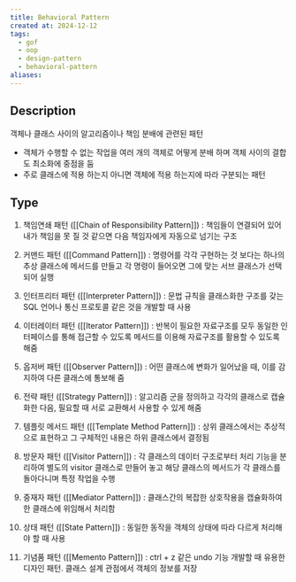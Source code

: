 ```yaml
---
title: Behavioral Pattern
created at: 2024-12-12
tags:
  - gof
  - oop
  - design-pattern
  - behavioral-pattern
aliases:
---
```


## Description

객체나 클래스 사이의 알고리즘이나 책임 분배에 관련된 패턴

- 객체가 수행할 수 없는 작업을 여러 개의 객체로 어떻게 분배 하며 객체 사이의 결합도 최소화에 중점을 둠
- 주로 클래스에 적용 하는지 아니면 객체에 적용 하는지에 따라 구분되는 패턴

## Type

1. 책임연쇄 패턴 ([[Chain of Responsibility Pattern]]) : 책임들이 연결되어 있어 내가 책임을 못 질 것 같으면 다음 책임자에게 자동으로 넘기는 구조

2. 커맨드 패턴 ([[Command Pattern]]) : 명령어를 각각 구현하는 것 보다는 하나의 추상 클래스에 메서드를 만들고 각 명령이 들어오면 그에 맞는 서브 클래스가 선택되어 실행

3. 인터프리터 패턴 ([[Interpreter Pattern]]) : 문법 규칙을 클래스화한 구조를 갖는 SQL 언어나 통신 프로토콜 같은 것을 개발할 때 사용

4. 이터레이터 패턴 ([[Iterator Pattern]]) : 반복이 필요한 자료구조를 모두 동일한 인터페이스를 통해 접근할 수 있도록 메서드를 이용해 자료구조를 활용할 수 있도록 해줌

5. 옵저버 패턴 ([[Observer Pattern]]) : 어떤 클래스에 변화가 일어났을 때, 이를 감지하여 다른 클래스에 통보해 줌

6. 전략 패턴 ([[Strategy Pattern]]) : 알고리즘 군을 정의하고 각각의 클래스로 캡슐화한 다음, 필요할 때 서로 교환해서 사용할 수 있게 해줌

7. 템플릿 메서드 패턴 ([[Template Method Pattern]]) : 상위 클래스에서는 추상적으로 표현하고 그 구체적인 내용은 하위 클래스에서 결정됨

8. 방문자 패턴 ([[Visitor Pattern]]) : 각 클래스의 데이터 구조로부터 처리 기능을 분리하여 별도의 visitor 클래스로 만들어 놓고 해당 클래스의 메서드가 각 클래스를 돌아다니며 특정 작업을 수행

9. 중재자 패턴 ([[Mediator Pattern]]) : 클래스간의 복잡한 상호작용을 캡슐화하여 한 클래스에 위임해서 처리함

10. 상태 패턴 ([[State Pattern]]) : 동일한 동작을 객체의 상태에 따라 다르게 처리해야 할 때 사용

11. 기념품 패턴 ([[Memento Pattern]]) : ctrl + z 같은 undo 기능 개발할 때 유용한 디자인 패턴. 클래스 설계 관점에서 객체의 정보를 저장
